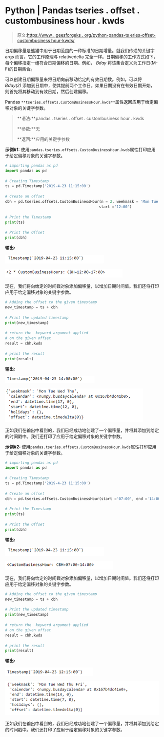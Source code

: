 # Python | Pandas tseries . offset . custombusiness hour . kwds

> 原文:[https://www . geesforgeks . org/python-pandas-ts eries-offset-custombusiness hour-kwds/](https://www.geeksforgeeks.org/python-pandas-tseries-offsets-custombusinesshour-kwds/)

日期偏移量是熊猫中用于日期范围的一种标准的日期增量。就我们传递的关键字 args 而言，它的工作原理与 relativedelta 完全一样。日期偏移的工作方式如下，每个偏移指定一组符合日期偏移的日期。例如， *Bday* 将该集合定义为工作日(M-F)的日期集合。

可以创建日期偏移量来将日期向前移动给定的有效日期数。例如，可以将 *Bday(2)* 添加到日期中，使其提前两个工作日。如果日期没有在有效日期开始，则首先将其移动到有效日期，然后创建偏移。

Pandas `**tseries.offsets.CustomBusinessHour.kwds**`属性返回应用于给定偏移对象的关键字参数。

> **语法:**pandas . tseries . offset . custombusiness hour . kwds
> 
> **参数:**无
> 
> **返回:**应用的关键字参数

**示例#1:** 使用`pandas.tseries.offsets.CustomBusinessHour.kwds`属性打印应用于给定偏移对象的关键字参数。

```py
# importing pandas as pd
import pandas as pd

# Creating Timestamp
ts = pd.Timestamp('2019-4-23 11:15:00')

# Create an offset
cbh = pd.tseries.offsets.CustomBusinessHour(n = 2, weekmask = 'Mon Tue Wed Thu',
                                           start ='12:00')

# Print the Timestamp
print(ts)

# Print the Offset
print(cbh)
```

**输出:**

![](img/e0dfb84ec590773846b3cb253771ae92.png)

![](img/4a18519f44fcbd1022ab3d34ee6834a3.png)

现在，我们将向给定的时间戳对象添加偏移量，以增加日期时间值。我们还将打印应用于给定偏移对象的关键字参数。

```py
# Adding the offset to the given timestamp
new_timestamp = ts + cbh

# Print the updated timestamp
print(new_timestamp)

# return the  keyword argument applied
# on the given offset
result = cbh.kwds

# print the result
print(result)
```

**输出:**

![](img/a30fa80851ee6ae90dbb5c876ec32328.png)

![](img/4a009e6c63a202dbd67f2c34aa181c29.png)

正如我们在输出中看到的，我们已经成功地创建了一个偏移量，并将其添加到给定的时间戳中。我们还打印了应用于给定偏移对象的关键字参数。

**示例#2:** 使用`pandas.tseries.offsets.CustomBusinessHour.kwds`属性打印应用于给定偏移对象的关键字参数。

```py
# importing pandas as pd
import pandas as pd

# Creating Timestamp
ts = pd.Timestamp('2019-4-23 11:15:00')

# Create an offset
cbh = pd.tseries.offsets.CustomBusinessHour(start ='07:00', end ='14:00')

# Print the Timestamp
print(ts)

# Print the Offset
print(cbh)
```

**输出:**

![](img/e0dfb84ec590773846b3cb253771ae92.png)

![](img/32e224c371cc0f205d6d43ed7ea7995b.png)

现在，我们将向给定的时间戳对象添加偏移量，以增加日期时间值。我们还将打印应用于给定偏移对象的关键字参数。

```py
# Adding the offset to the given timestamp
new_timestamp = ts + cbh

# Print the updated timestamp
print(new_timestamp)

# return the  keyword argument applied
# on the given offset
result = cbh.kwds

# print the result
print(result)
```

**输出:**

![](img/df360b6011955f9fe78ba406d14502d2.png)

![](img/b25a8bcb4681985c0538b19463af8596.png)

正如我们在输出中看到的，我们已经成功地创建了一个偏移量，并将其添加到给定的时间戳中。我们还打印了应用于给定偏移对象的关键字参数。